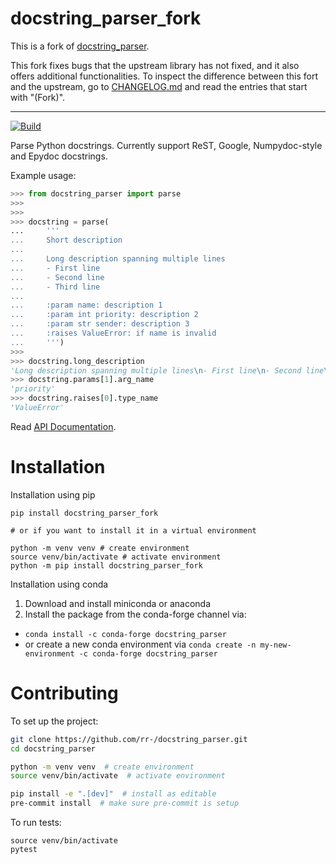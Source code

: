 docstring_parser_fork
================

This is a fork of [docstring_parser](https://github.com/rr-/docstring_parser).

This fork fixes bugs that the upstream library has not fixed, and it also
offers additional functionalities. To inspect the difference between this
fort and the upstream, go to [CHANGELOG.md](./CHANGELOG.md) and read the
entries that start with "(Fork)".

------

[![Build](https://github.com/rr-/docstring_parser/actions/workflows/build.yml/badge.svg)](https://github.com/rr-/docstring_parser/actions/workflows/build.yml)

Parse Python docstrings. Currently support ReST, Google, Numpydoc-style and
Epydoc docstrings.

Example usage:

```python
>>> from docstring_parser import parse
>>>
>>>
>>> docstring = parse(
...     '''
...     Short description
...
...     Long description spanning multiple lines
...     - First line
...     - Second line
...     - Third line
...
...     :param name: description 1
...     :param int priority: description 2
...     :param str sender: description 3
...     :raises ValueError: if name is invalid
...     ''')
>>>
>>> docstring.long_description
'Long description spanning multiple lines\n- First line\n- Second line\n- Third line'
>>> docstring.params[1].arg_name
'priority'
>>> docstring.raises[0].type_name
'ValueError'
```

Read [API Documentation](https://rr-.github.io/docstring_parser/).

# Installation

Installation using pip

```shell
pip install docstring_parser_fork

# or if you want to install it in a virtual environment

python -m venv venv # create environment
source venv/bin/activate # activate environment
python -m pip install docstring_parser_fork
```

Installation using conda


1. Download and install miniconda or anaconda
2. Install the package from the conda-forge channel via:
  - `conda install -c conda-forge docstring_parser`
  - or create a new conda environment via `conda create -n my-new-environment -c conda-forge docstring_parser`


# Contributing

To set up the project:
```sh
git clone https://github.com/rr-/docstring_parser.git
cd docstring_parser

python -m venv venv  # create environment
source venv/bin/activate  # activate environment

pip install -e ".[dev]"  # install as editable
pre-commit install  # make sure pre-commit is setup
```

To run tests:
```
source venv/bin/activate
pytest
```
